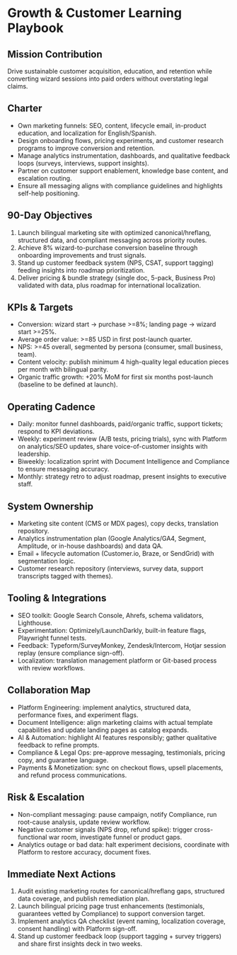 ﻿# Growth & Customer Learning Playbook

## Mission Contribution
Drive sustainable customer acquisition, education, and retention while converting wizard sessions into paid orders without overstating legal claims.

## Charter
- Own marketing funnels: SEO, content, lifecycle email, in-product education, and localization for English/Spanish.
- Design onboarding flows, pricing experiments, and customer research programs to improve conversion and retention.
- Manage analytics instrumentation, dashboards, and qualitative feedback loops (surveys, interviews, support insights).
- Partner on customer support enablement, knowledge base content, and escalation routing.
- Ensure all messaging aligns with compliance guidelines and highlights self-help positioning.

## 90-Day Objectives
1. Launch bilingual marketing site with optimized canonical/hreflang, structured data, and compliant messaging across priority routes.
2. Achieve 8% wizard-to-purchase conversion baseline through onboarding improvements and trust signals.
3. Stand up customer feedback system (NPS, CSAT, support tagging) feeding insights into roadmap prioritization.
4. Deliver pricing & bundle strategy (single doc, 5-pack, Business Pro) validated with data, plus roadmap for international localization.

## KPIs & Targets
- Conversion: wizard start -> purchase >=8%; landing page -> wizard start >=25%.
- Average order value: >=85 USD in first post-launch quarter.
- NPS: >=45 overall, segmented by persona (consumer, small business, team).
- Content velocity: publish minimum 4 high-quality legal education pieces per month with bilingual parity.
- Organic traffic growth: +20% MoM for first six months post-launch (baseline to be defined at launch).

## Operating Cadence
- Daily: monitor funnel dashboards, paid/organic traffic, support tickets; respond to KPI deviations.
- Weekly: experiment review (A/B tests, pricing trials), sync with Platform on analytics/SEO updates, share voice-of-customer insights with leadership.
- Biweekly: localization sprint with Document Intelligence and Compliance to ensure messaging accuracy.
- Monthly: strategy retro to adjust roadmap, present insights to executive staff.

## System Ownership
- Marketing site content (CMS or MDX pages), copy decks, translation repository.
- Analytics instrumentation plan (Google Analytics/GA4, Segment, Amplitude, or in-house dashboards) and data QA.
- Email + lifecycle automation (Customer.io, Braze, or SendGrid) with segmentation logic.
- Customer research repository (interviews, survey data, support transcripts tagged with themes).

## Tooling & Integrations
- SEO toolkit: Google Search Console, Ahrefs, schema validators, Lighthouse.
- Experimentation: Optimizely/LaunchDarkly, built-in feature flags, Playwright funnel tests.
- Feedback: Typeform/SurveyMonkey, Zendesk/Intercom, Hotjar session replay (ensure compliance sign-off).
- Localization: translation management platform or Git-based process with review workflows.

## Collaboration Map
- Platform Engineering: implement analytics, structured data, performance fixes, and experiment flags.
- Document Intelligence: align marketing claims with actual template capabilities and update landing pages as catalog expands.
- AI & Automation: highlight AI features responsibly; gather qualitative feedback to refine prompts.
- Compliance & Legal Ops: pre-approve messaging, testimonials, pricing copy, and guarantee language.
- Payments & Monetization: sync on checkout flows, upsell placements, and refund process communications.

## Risk & Escalation
- Non-compliant messaging: pause campaign, notify Compliance, run root-cause analysis, update review workflow.
- Negative customer signals (NPS drop, refund spike): trigger cross-functional war room, investigate funnel or product gaps.
- Analytics outage or bad data: halt experiment decisions, coordinate with Platform to restore accuracy, document fixes.

## Immediate Next Actions
1. Audit existing marketing routes for canonical/hreflang gaps, structured data coverage, and publish remediation plan.
2. Launch bilingual pricing page trust enhancements (testimonials, guarantees vetted by Compliance) to support conversion target.
3. Implement analytics QA checklist (event naming, localization coverage, consent handling) with Platform sign-off.
4. Stand up customer feedback loop (support tagging + survey triggers) and share first insights deck in two weeks.
